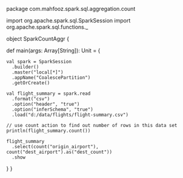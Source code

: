 package com.mahfooz.spark.sql.aggregation.count

import org.apache.spark.sql.SparkSession
import org.apache.spark.sql.functions._

object SparkCountAggr {

  def main(args: Array[String]): Unit = {

    val spark = SparkSession
      .builder()
      .master("local[*]")
      .appName("CoalescePartition")
      .getOrCreate()

    val flight_summary = spark.read
      .format("csv")
      .option("header", "true")
      .option("inferSchema", "true")
      .load("d:/data/flights/flight-summary.csv")

    // use count action to find out number of rows in this data set
    println(flight_summary.count())

    flight_summary
      .select(count("origin_airport"), count("dest_airport").as("dest_count"))
      .show

  }
}
